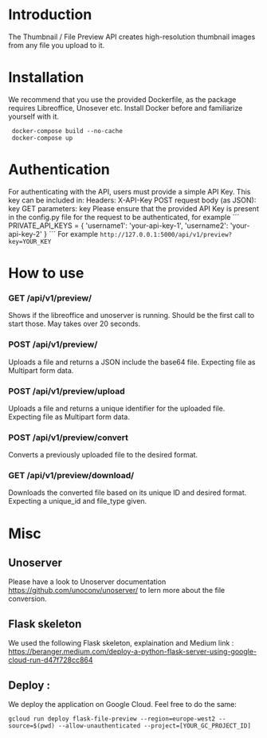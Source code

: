 # Introduction
The Thumbnail / File Preview API creates high-resolution thumbnail images from any file you upload to it. 

# Installation
We recommend that you use the provided Dockerfile, as the package requires Libreoffice, Unosever etc. Install Docker before and familiarize yourself with it.
```
 docker-compose build --no-cache
 docker-compose up
```

# Authentication
For authenticating with the API, users must provide a simple API Key. This key can be included in:
Headers: X-API-Key
POST request body (as JSON): key
GET parameters: key
Please ensure that the provided API Key is present in the config.py file for the request to be authenticated, for example
´´´
PRIVATE_API_KEYS = {
    'username1': 'your-api-key-1',
    'username2': 'your-api-key-2'
}
´´´
For example
``` http://127.0.0.1:5000/api/v1/preview?key=YOUR_KEY ```

# How to use

### GET /api/v1/preview/
Shows if the libreoffice and unoserver is running.
Should be the first call to start those. May takes over 20 seconds.

### POST /api/v1/preview/
Uploads a file and returns a JSON include the base64 file. Expecting file as Multipart form data.

### POST /api/v1/preview/upload
Uploads a file and returns a unique identifier for the uploaded file. Expecting file as Multipart form data.

### POST /api/v1/preview/convert
Converts a previously uploaded file to the desired format.

### GET /api/v1/preview/download/
Downloads the converted file based on its unique ID and desired format. Expecting a unique_id and file_type given.

# Misc
## Unoserver
Please have a look to Unoserver documentation https://github.com/unoconv/unoserver/ to lern more about the file conversion.

## Flask skeleton
We used the following Flask skeleton, explaination and Medium link : https://beranger.medium.com/deploy-a-python-flask-server-using-google-cloud-run-d47f728cc864

## Deploy : 
We deploy the application on Google Cloud. Feel free to do the same:
```
gcloud run deploy flask-file-preview --region=europe-west2 --source=$(pwd) --allow-unauthenticated --project=[YOUR_GC_PROJECT_ID]
```